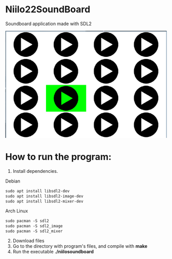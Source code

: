 # Niilo22SoundBoard
Soundboard application made with SDL2

![Program in action](images/program.png)

# How to run the program:
1. Install dependencies.

Debian
```
sudo apt install libsdl2-dev
sudo apt install libsdl2-image-dev
sudo apt install libsdl2-mixer-dev
```
Arch Linux
```
sudo pacman -S sdl2
sudo pacman -S sdl2_image
sudo pacman -S sdl2_mixer
```
2. Download files
3. Go to the directory with program's files, and compile with **make**
4. Run the executable **./niilosoundboard**
